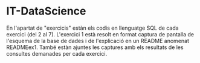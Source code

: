 # IT-DataScience
En l'apartat de "exercicis" estàn els codis en llenguatge SQL de cada exercici (del 2 al 7). L'exercici 1 està resolt en format captura de pantalla de l'esquema de la base de dades i de l'explicació en un README anomenat READMEex1.
També estàn ajuntes les captures amb els resultats de les consultes demanades per cada exercici.
